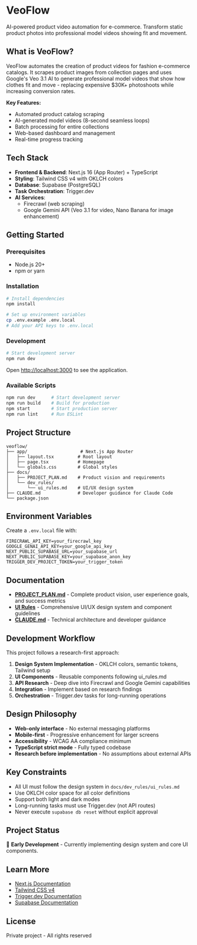 # VeoFlow

AI-powered product video automation for e-commerce. Transform static product photos into professional model videos showing fit and movement.

## What is VeoFlow?

VeoFlow automates the creation of product videos for fashion e-commerce catalogs. It scrapes product images from collection pages and uses Google's Veo 3.1 AI to generate professional model videos that show how clothes fit and move - replacing expensive $30K+ photoshoots while increasing conversion rates.

**Key Features:**
- Automated product catalog scraping
- AI-generated model videos (8-second seamless loops)
- Batch processing for entire collections
- Web-based dashboard and management
- Real-time progress tracking

## Tech Stack

- **Frontend & Backend**: Next.js 16 (App Router) + TypeScript
- **Styling**: Tailwind CSS v4 with OKLCH colors
- **Database**: Supabase (PostgreSQL)
- **Task Orchestration**: Trigger.dev
- **AI Services**:
  - Firecrawl (web scraping)
  - Google Gemini API (Veo 3.1 for video, Nano Banana for image enhancement)

## Getting Started

### Prerequisites

- Node.js 20+
- npm or yarn

### Installation

```bash
# Install dependencies
npm install

# Set up environment variables
cp .env.example .env.local
# Add your API keys to .env.local
```

### Development

```bash
# Start development server
npm run dev
```

Open [http://localhost:3000](http://localhost:3000) to see the application.

### Available Scripts

```bash
npm run dev      # Start development server
npm run build    # Build for production
npm start        # Start production server
npm run lint     # Run ESLint
```

## Project Structure

```
veoflow/
├── app/                    # Next.js App Router
│   ├── layout.tsx         # Root layout
│   ├── page.tsx           # Homepage
│   └── globals.css        # Global styles
├── docs/
│   ├── PROJECT_PLAN.md    # Product vision and requirements
│   └── dev_rules/
│       └── ui_rules.md    # UI/UX design system
├── CLAUDE.md              # Developer guidance for Claude Code
└── package.json
```

## Environment Variables

Create a `.env.local` file with:

```env
FIRECRAWL_API_KEY=your_firecrawl_key
GOOGLE_GENAI_API_KEY=your_google_api_key
NEXT_PUBLIC_SUPABASE_URL=your_supabase_url
NEXT_PUBLIC_SUPABASE_KEY=your_supabase_anon_key
TRIGGER_DEV_PROJECT_TOKEN=your_trigger_token
```

## Documentation

- **[PROJECT_PLAN.md](docs/PROJECT_PLAN.md)** - Complete product vision, user experience goals, and success metrics
- **[UI Rules](docs/dev_rules/ui_rules.md)** - Comprehensive UI/UX design system and component guidelines
- **[CLAUDE.md](CLAUDE.md)** - Technical architecture and developer guidance

## Development Workflow

This project follows a research-first approach:

1. **Design System Implementation** - OKLCH colors, semantic tokens, Tailwind setup
2. **UI Components** - Reusable components following ui_rules.md
3. **API Research** - Deep dive into Firecrawl and Google Gemini capabilities
4. **Integration** - Implement based on research findings
5. **Orchestration** - Trigger.dev tasks for long-running operations

## Design Philosophy

- **Web-only interface** - No external messaging platforms
- **Mobile-first** - Progressive enhancement for larger screens
- **Accessibility** - WCAG AA compliance minimum
- **TypeScript strict mode** - Fully typed codebase
- **Research before implementation** - No assumptions about external APIs

## Key Constraints

- All UI must follow the design system in `docs/dev_rules/ui_rules.md`
- Use OKLCH color space for all color definitions
- Support both light and dark modes
- Long-running tasks must use Trigger.dev (not API routes)
- Never execute `supabase db reset` without explicit approval

## Project Status

🚧 **Early Development** - Currently implementing design system and core UI components.

## Learn More

- [Next.js Documentation](https://nextjs.org/docs)
- [Tailwind CSS v4](https://tailwindcss.com/docs)
- [Trigger.dev Documentation](https://trigger.dev/docs)
- [Supabase Documentation](https://supabase.com/docs)

## License

Private project - All rights reserved
